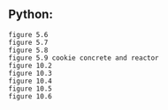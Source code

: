 ## Python:
    figure 5.6
    figure 5.7
    figure 5.8
    figure 5.9 cookie concrete and reactor
    figure 10.2
    figure 10.3
    figure 10.4
    figure 10.5
    figure 10.6


